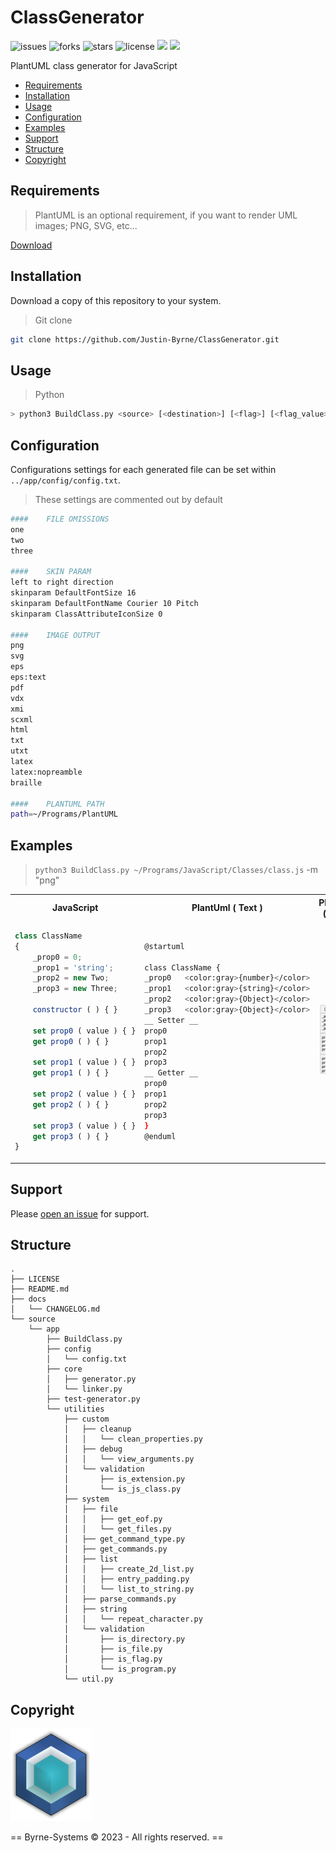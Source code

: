 # ClassGenerator

![issues](https://img.shields.io/github/issues/Justin-Byrne/ClassGenerator)
![forks](https://img.shields.io/github/forks/Justin-Byrne/ClassGenerator)
![stars](https://img.shields.io/github/stars/Justin-Byrne/ClassGenerator)
![license](https://img.shields.io/github/license/Justin-Byrne/ClassGenerator)
<img src="https://img.shields.io/badge/Python-3.11.2-blue" />
<img src="https://img.shields.io/badge/PlantUML-1.2.023.4-purple" />
 
PlantUML class generator for JavaScript

- [Requirements](#requirements)
- [Installation](#installation)
- [Usage](#usage)
- [Configuration](#configuration)
- [Examples](#examples)
- [Support](#support)
- [Structure](#structure)
- [Copyright](#copyright)

## Requirements

> PlantUML is an optional requirement, if you want to render UML images; PNG, SVG, etc...

[Download](https://plantuml.com/download)

## Installation

Download a copy of this repository to your system.

> Git clone

```sh
git clone https://github.com/Justin-Byrne/ClassGenerator.git
```

## Usage

> Python

```sh
> python3 BuildClass.py <source> [<destination>] [<flag>] [<flag_value>]
```

## Configuration

Configurations settings for each generated file can be set within `../app/config/config.txt`.

> These settings are commented out by default

```bash
#### 	FILE OMISSIONS
one
two
three

#### 	SKIN PARAM
left to right direction
skinparam DefaultFontSize 16
skinparam DefaultFontName Courier 10 Pitch
skinparam ClassAttributeIconSize 0

#### 	IMAGE OUTPUT
png
svg
eps
eps:text
pdf
vdx
xmi
scxml
html
txt
utxt
latex
latex:nopreamble
braille

####	PLANTUML PATH
path=~/Programs/PlantUML

```

## Examples

> `python3 BuildClass.py ~/Programs/JavaScript/Classes/class.js` -m "png"

<table>
<tr>
<th> JavaScript </th>
<th> PlantUml ( Text ) </th>
<th> PlantUml ( PNG ) </th>
</tr>
<tr>
<td>

```js
class ClassName
{
    _prop0 = 0;
    _prop1 = 'string';
    _prop2 = new Two;
    _prop3 = new Three;

    constructor ( ) { }

    set prop0 ( value ) { }
    get prop0 ( ) { }

    set prop1 ( value ) { }
    get prop1 ( ) { }

    set prop2 ( value ) { }
    get prop2 ( ) { }

    set prop3 ( value ) { }
    get prop3 ( ) { }
}

```
</td>
<td>

```bash
@startuml

class ClassName {
_prop0   <color:gray>{number}</color>
_prop1   <color:gray>{string}</color>
_prop2   <color:gray>{Object}</color>
_prop3   <color:gray>{Object}</color>
__ Setter __
prop0
prop1
prop2
prop3
__ Getter __
prop0
prop1
prop2
prop3
}
@enduml
```
</td>
<td>
<img src="https://github.com/Justin-Byrne/ClassGenerator/blob/main/images/class.png">
</td>
</tr>
</td>
</tr>
</table>

## Support

Please [open an issue](https://github.com/Justin-Byrne/ClassGenerator/issues/new) for support.


## Structure

```
.
├── LICENSE
├── README.md
├── docs
│   └── CHANGELOG.md
└── source
    └── app
        ├── BuildClass.py
        ├── config
        │   └── config.txt
        ├── core
        │   ├── generator.py
        │   └── linker.py
        ├── test-generator.py
        └── utilities
            ├── custom
            │   ├── cleanup
            │   │   └── clean_properties.py
            │   ├── debug
            │   │   └── view_arguments.py
            │   └── validation
            │       ├── is_extension.py
            │       └── is_js_class.py
            ├── system
            │   ├── file
            │   │   ├── get_eof.py
            │   │   └── get_files.py
            │   ├── get_command_type.py
            │   ├── get_commands.py
            │   ├── list
            │   │   ├── create_2d_list.py
            │   │   ├── entry_padding.py
            │   │   └── list_to_string.py
            │   ├── parse_commands.py
            │   ├── string
            │   │   └── repeat_character.py
            │   └── validation
            │       ├── is_directory.py
            │       ├── is_file.py
            │       ├── is_flag.py
            │       └── is_program.py
            └── util.py
```

## Copyright

![Byrne-Systems](https://github.com/Justin-Byrne/ClassGenerator/blob/main/images/cube_sm.png)

== Byrne-Systems © 2023 - All rights reserved. ==
